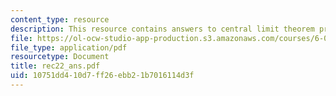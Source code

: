 ```yaml
---
content_type: resource
description: This resource contains answers to central limit theorem problem set.
file: https://ol-ocw-studio-app-production.s3.amazonaws.com/courses/6-041-probabilistic-systems-analysis-and-applied-probability-spring-2006/10751dd410d7ff26ebb21b7016114d3f_rec22_ans.pdf
file_type: application/pdf
resourcetype: Document
title: rec22_ans.pdf
uid: 10751dd4-10d7-ff26-ebb2-1b7016114d3f
---
```

